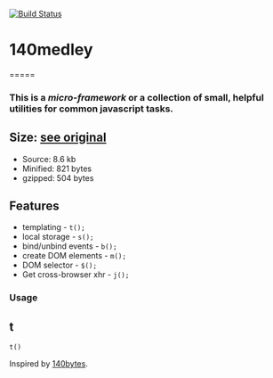 [![Build Status](https://travis-ci.org/frkr/140medley.png)](https://travis-ci.org/frkr/140medley/)

# 140medley
=====

### This is a ***micro-framework*** or a collection of small, helpful utilities for common javascript tasks.

## Size: [see original](https://github.com/honza/140medley)

- Source:  8.6 kb
- Minified: 821 bytes
- gzipped: 504 bytes

## Features
* templating - `t();`
* local storage - `s();`
* bind/unbind events - `b();`
* create DOM elements - `m();`
* DOM selector - `$();`
* Get cross-browser xhr - `j();`

### Usage

## t
```
t()
```

Inspired by [140bytes][bytes].

[bytes]: https://gist.github.com/962807
